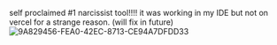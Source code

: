 self proclaimed #1 narcissist tool!!!! it was working in my IDE but not on vercel for a strange reason. (will fix in future)![9A829456-FEA0-42EC-8713-CE94A7DFDD33](https://github.com/user-attachments/assets/fd16a6d7-3af7-411a-a112-f2a49332af62)
